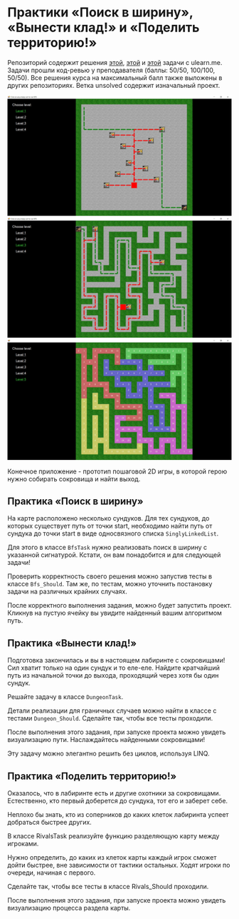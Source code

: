 ﻿# ﻿Практики «Поиск в ширину», «Вынести клад!» и «Поделить территорию!»
Репозиторий содержит решения [этой](https://ulearn.me/course/basicprogramming2/Praktika_Poisk_v_shirinu__caa8cdce-f319-4147-810a-451f1c3c8e48), [этой](https://ulearn.me/course/basicprogramming2/Praktika_Vynesti_klad__09c5a77f-40a2-4821-9ef0-aa65b49e92e7) и [этой](https://ulearn.me/course/basicprogramming2/Praktika_Podelit_territoriyu__c5ca2435-13ea-4b96-ac51-c673f06c4c34) задачи с ulearn.me.
Задачи прошли код-ревью у преподавателя (баллы: 50/50, 100/100, 50/50). Все решения курса на максимальный балл также выложены в других репозиториях.
Ветка unsolved содержит изначальный проект.

![](images_for_readme/Example.jpg)
![](images_for_readme/Example2.jpg)
![](images_for_readme/Example3.jpg)

Конечное приложение - прототип пошаговой 2D игры, в которой герою нужно собирать сокровища и найти выход.

## Практика «Поиск в ширину»
На карте расположено несколько сундуков. Для тех сундуков, до которых существует путь от точки start, необходимо найти путь от сундука до точки start в виде односвязного списка  `SinglyLinkedList`.

Для этого в классе  `BfsTask`  нужно реализовать поиск в ширину с указанной сигнатурой. Кстати, он вам понадобится и для следующей задачи!

Проверить корректность своего решения можно запустив тесты в классе  `Bfs_Should`. Там же, по тестам, можно уточнить постановку задачи на различных крайних случаях.

После корректного выполнения задания, можно будет запустить проект. Кликнув на пустую ячейку вы увидите найденный вашим алгоритмом путь.

## Практика «Вынести клад!»
Подготовка закончилась и вы в настоящем лабиринте с сокровищами! Сил хватит только на один сундук и то еле-еле. Найдите кратчайший путь из начальной точки до выхода, проходящий через хотя бы один сундук.

Решайте задачу в классе  `DungeonTask`.

Детали реализации для граничных случаев можно найти в классе с тестами  `Dungeon_Should`. Сделайте так, чтобы все тесты проходили.

После выполнения этого задания, при запуске проекта можно увидеть визуализацию пути. Наслаждайтесь найденными сокровищами!

Эту задачу можно элегантно решить без циклов, используя LINQ.
## Практика «Поделить территорию!»
Оказалось, что в лабиринте есть и другие охотники за сокровищами. Естественно, кто первый доберется до сундука, тот его и заберет себе.

Неплохо бы знать, кто из соперников до каких клеток лабиринта успеет добраться быстрее других.

В классе RivalsTask реализуйте функцию разделяющую карту между игроками.

Нужно определить, до каких из клеток карты каждый игрок сможет дойти быстрее, вне зависимости от тактики остальных. Ходят игроки по очереди, начиная с первого.

Сделайте так, чтобы все тесты в классе Rivals_Should проходили.

После выполнения этого задания, при запуске проекта можно увидеть визуализацию процесса раздела карты.

